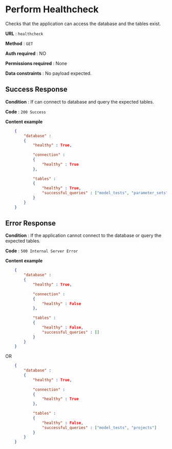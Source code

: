 # Perform Healthcheck
Checks that the application can access the database and the tables exist.

**URL** : `healthcheck`

**Method** : `GET`

**Auth required** : NO

**Permissions required** : None

**Data constraints** : No payload expected.

## Success Response

**Condition** : If can connect to database and query the expected tables.

**Code** : `200 Success`

**Content example**

```json
    {
        "database" :
        {
            "healthy" : True,
            
            "connection" :
            {
                "healthy" : True
            },
            
            "tables" :
            {
                "healthy" : True,
                "successful_queries" : ["model_tests", "parameter_sets", "projects", "trained_models"]
            }    
        }
    }
```

## Error Response

**Condition** : If the application cannot connect to the database or query the expected tables.

**Code** : `500 Internal Server Error`

**Content example**

```json
    {
        "database" :
        {
            "healthy" : True,
            
            "connection" :
            {
                "healthy" : False
            },
            
            "tables" :
            {
                "healthy" : False,
                "successful_queries" : []
            }    
        }
    }
```

OR

```json
    {
        "database" :
        {
            "healthy" : True,
            
            "connection" :
            {
                "healthy" : True
            },
            
            "tables" :
            {
                "healthy" : False,
                "successful_queries" : ["model_tests", "projects"]
            }    
        }
    }
```

